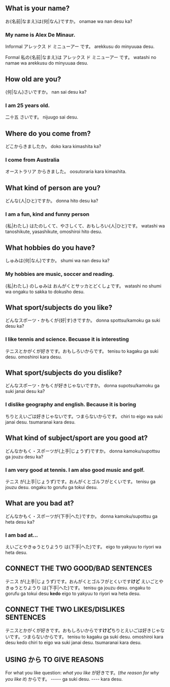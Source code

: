 ## What is your name?
お{名前|なまえ}は{何|なん}ですか。
onamae wa nan desu ka?

### My name is Alex De Minaur.
Informal 
アレックス ド ミニューアー です。
arekkusu do minyuuaa desu.

Formal
私の{名前|なまえ}は アレックス ド ミニューアー です。
watashi no namae wa arekkusu do minyuuaa desu.

## How old are you?
{何|なん}さいですか。
nan sai desu ka?
### I am 25 years old.
二十五 さいです。
nijuugo sai desu.

## Where do you come from?
どこからきましたか。
doko kara kimashita ka?
### I come from Australia
オーストラリア からきました。
oosutoraria kara kimashita.

## What kind of person are you?
どんな{人|ひと}ですか。
donna hito desu ka?
### I am a fun, kind and funny person
{私|わたし} はたのしくて、やさしくて、おもしろい{人|ひと}です。
watashi wa tanoshikute, yasashikute, omoshiroi hito desu.

## What hobbies do you have?
しゅみは{何|なん}ですか。
shumi wa nan desu ka?
### My hobbies are music, soccer and reading.
{私|わたし} のしゅみは おんがくとサッカとどくしょです。
 watashi no shumi wa ongaku to sakka to dokusho desu.

## What sport/subjects do you like?
どんなスポーツ・かもくが{好|す}きですか。
donna spottsu/kamoku ga suki desu ka?
### I like tennis and science. Becuase it is interesting
テニスとかがくが好きです。おもしろいからです。
tenisu to kagaku ga suki desu. omoshiroi kara desu.

## What sport/subjects do you dislike?
どんなスポーツ・かもくが好きじゃないですか。
donna supotsu/kamoku ga suki janai desu ka?
### I dislike geography and english. Because it is boring
ちりとえいごは好きじゃないです。つまらないからです。
chiri to eigo wa suki janai desu. tsumaranai kara desu.

## What kind of subject/sport are you good at?
どんなかもく・スポーツが{上手|じょうず}ですか。
donna kamoku/supottsu ga jouzu desu ka?
### I am very good at tennis. I am also good music and golf.
テニス が{上手|じょうず}です。おんがくとゴルフがとくいです。
tenisu ga jouzu desu. ongaku to gorufu ga tokui desu.

## What are you bad at? 
どんなかもく・スポーツが{下手|へた}ですか。
donna kamoku/supottsu ga heta desu ka?
### I am bad at...
えいごとやきゅうとりようり は{下手|へた}です。
eigo to yakyuu to riyori wa heta desu.
## CONNECT THE TWO GOOD/BAD SENTENCES
テニス が{上手|じょうず}です。おんがくとゴルフがとくいです**けど** えいごとやきゅうとりようり は{下手|へた}です。
tenisu ga jouzu desu. ongaku to gorufu ga tokui desu **kedo** eigo to yakyuu to riyori wa heta desu.
## CONNECT THE TWO LIKES/DISLIKES SENTENCES
テニスとかがくが好きです。おもしろいからです**けど**ちりとえいごは好きじゃないです。つまらないからです。
tenisu to kagaku ga suki desu. omoshiroi kara desu kedo chiri to eigo wa suki janai desu. tsumaranai kara desu.
## USING から TO GIVE REASONS

For what you like question:
*what you like* が好きです。(*the reason for why you like it*) からです。
----- ga suki desu. ---- kara desu.

